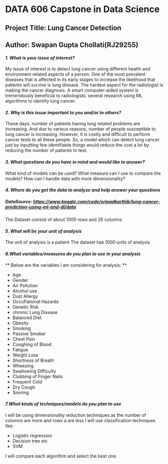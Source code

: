 # DATA 606 Capstone in Data Science
## Project Title: Lung Cancer Detection
## Author: Swapan Gupta Chollati(RJ29255)

#### _1. What is your issue of interest?_
 
My issue of interest is to detect lung cancer using different health and environment related aspects of a person. One of the most prevalent diseases that is affected in its early stages to increase the likelihood that patients will survive is lung disease. The hardest aspect for the radiologist is making the cancer diagnosis. A smart computer-aided system is tremendously beneficial to radiologists. several research using ML algorithms to identify lung cancer.
#### _2. Why is this issue important to you and/or to others?_

These days, number of patients having lung related problems are increasing. And due to various reasons, number of people susceptible to lung cancer is increasing. However, it is costly and difficult to perform cancer tests to all these people. So, a model which can detect lung cancer just by inputting few identifiable things would reduce the cost a lot by reducing the number of patients to test.

#### _3. What questions do you have in mind and would like to answer?_

What kind of models can be used?
What measure can I use to compare the models?
How can I handle data with more dimensionality?

#### _4. Where do you get the data to analyze and help answer your questions_
##### DataSource: https://www.kaggle.com/code/sripadkarthik/lung-cancer-prediction-using-ml-and-dl/data
The Dataset consist of about 1000 rows and 26 columns 

#### _5. What will be your unit of analysis_
The unit of analysis is a patient
The dataset has 1000 units of analysis

#### _6.What variables/measures do you plan to use in your analysis_

** Below are the variables I am considering for analysis: **
- Age
- Gender
- Air Pollution 
- Alcohol use
- Dust Allergy
- OccuPational Hazards
- Genetic Risk
- chronic Lung Disease
- Balanced Diet
- Obesity
- Smoking
- Passive Smoker
- Chest Pain
- Coughing of Blood
- Fatigue
- Weight Loss
- Shortness of Breath
- Wheezing
- Swallowing Difficulty
- Clubbing of Finger Nails
- Frequent Cold
- Dry Cough
- Snoring

#### _7.What kinds of techniques/models do you plan to use_
I will be using dimensionality reduction techniques as the number of columns are more and rows a are less
I will use classification techniques like:
- Logistic regression
- Decision tree etc
- SVM

 I will compare each algorithm and select the best one.


